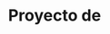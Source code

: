---
title: Proyecto de
image-logo: logoPODER_19.png
image-name: Logo de PODER
width-logo: 100px
logo-link: https://poderlatam.org/
# If there are more logos
image-logo2: Innovaap_logo.png
image-name2: Logo de Innovaap
width-logo2: 170px
logo-link2: http://innovaap.ucr.ac.cr/
---